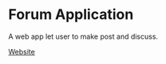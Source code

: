 # Forum Application

A web app let user to make post and discuss.

[Website](http://flaskforumapp-env.eba-ft3eamap.eu-west-3.elasticbeanstalk.com/)

